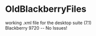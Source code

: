 # OldBlackberryFiles
working .xml file for the desktop suite (7.1) </br>
Blackberry 9720 -- No Issues!
